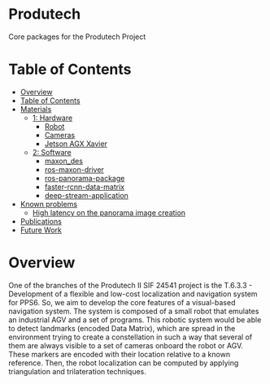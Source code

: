 # Produtech
Core packages for the Produtech Project

# Table of Contents
- [Overview](#overview)
- [Table of Contents](#table-of-contents)
- [Materials](#setup)
  * [1: Hardware](#mat-hardware) 
    * [Robot](#atlas-mv)
    * [Cameras](#atlas-mv)
    * [Jetson AGX Xavier](#computer)
  * [2: Software](#mat-software)
    * [maxon_des](#maxon-des)
    * [ros-maxon-driver](#ros-maxon-driver)
    * [ros-panorama-package](#ros-panorama)
    * [faster-rcnn-data-matrix](#data-matrix-detection)
    * [deep-stream-application](#deepstream-app)
- [Known problems](#known-problems)
  * [High latency on the panorama image creation](#panorama-problem)
- [Publications](#publications)
- [Future Work](#future-work)

# Overview

One of the branches of the Produtech II SIF 24541 project is the T.6.3.3 - Development of a flexible and low-cost localization and navigation system for PPS6. So, we aim to develop the core features of a visual-based navigation system. 
The system is composed of a small robot that emulates an industrial AGV and a set of programs. This robotic system would be able to detect landmarks (encoded Data Matrix), which are spread in the environment trying to create a constellation in such a way that several of them are always visible to a set of cameras onboard the robot or AGV. These markers are encoded with their location relative to a known reference. Then, the robot localization can be computed by applying triangulation and trilateration techniques. 




